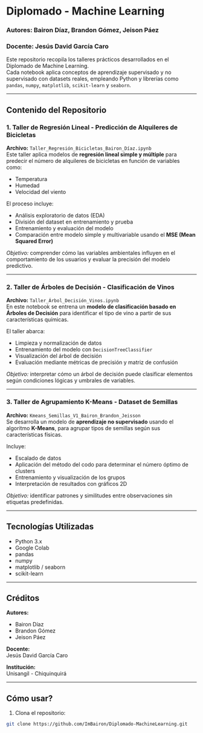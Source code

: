 # Diplomado - Machine Learning  
### Autores: Bairon Díaz, Brandon Gómez, Jeison Páez  
### Docente: Jesús David García Caro  

Este repositorio recopila los talleres prácticos desarrollados en el Diplomado de Machine Learning.  
Cada notebook aplica conceptos de aprendizaje supervisado y no supervisado con datasets reales, empleando Python y librerías como `pandas`, `numpy`, `matplotlib`, `scikit-learn` y `seaborn`.

---

## Contenido del Repositorio

### 1. Taller de Regresión Lineal - Predicción de Alquileres de Bicicletas  
**Archivo:** `Taller_Regresión_Bicicletas_Bairon_Díaz.ipynb`  
Este taller aplica modelos de **regresión lineal simple y múltiple** para predecir el número de alquileres de bicicletas en función de variables como:
- Temperatura  
- Humedad  
- Velocidad del viento  

El proceso incluye:
- Análisis exploratorio de datos (EDA)  
- División del dataset en entrenamiento y prueba  
- Entrenamiento y evaluación del modelo  
- Comparación entre modelo simple y multivariable usando el **MSE (Mean Squared Error)**  

*Objetivo:* comprender cómo las variables ambientales influyen en el comportamiento de los usuarios y evaluar la precisión del modelo predictivo.

---

### 2. Taller de Árboles de Decisión - Clasificación de Vinos  
**Archivo:** `Taller_Árbol_Decisión_Vinos.ipynb`  
En este notebook se entrena un **modelo de clasificación basado en Árboles de Decisión** para identificar el tipo de vino a partir de sus características químicas.  

El taller abarca:
- Limpieza y normalización de datos  
- Entrenamiento del modelo con `DecisionTreeClassifier`  
- Visualización del árbol de decisión  
- Evaluación mediante métricas de precisión y matriz de confusión  

*Objetivo:* interpretar cómo un árbol de decisión puede clasificar elementos según condiciones lógicas y umbrales de variables.

---

### 3. Taller de Agrupamiento K-Means - Dataset de Semillas  
**Archivo:** `Kmeans_Semillas_V1_Bairon_Brandon_Jeisson`  
Se desarrolla un modelo de **aprendizaje no supervisado** usando el algoritmo **K-Means**, para agrupar tipos de semillas según sus características físicas.  

Incluye:
- Escalado de datos  
- Aplicación del método del codo para determinar el número óptimo de clusters  
- Entrenamiento y visualización de los grupos  
- Interpretación de resultados con gráficos 2D  

*Objetivo:* identificar patrones y similitudes entre observaciones sin etiquetas predefinidas.

---

## Tecnologías Utilizadas
- Python 3.x  
- Google Colab  
- pandas  
- numpy  
- matplotlib / seaborn  
- scikit-learn  

---

## Créditos
**Autores:**  
- Bairon Díaz  
- Brandon Gómez  
- Jeison Páez  

**Docente:**  
Jesús David García Caro  

**Institución:**  
Unisangil - Chiquinquirá 

---

## Cómo usar?

1. Clona el repositorio:

```bash
git clone https://github.com/ImBairon/Diplomado-MachineLearning.git

